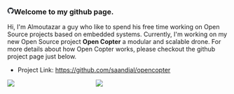 ### <img align="left" src="img/github-mark.png" width="3%"> Welcome to my github page. 
  
Hi, I'm Almoutazar a guy who like to spend his free time working on Open Source projects based on embedded systems. Currently, I'm working on my new Open Source project <b>Open Copter</b> a modular and scalable drone. For more details about how Open Copter works, please checkout the github project page just below.<br>
- Project Link: <a href="https://github.com/saandial/opencopter" target="_blank">https://github.com/saandial/opencopter</a><br/>

<img align="left" src="https://github.com/saandial/opencopter/blob/main/src/images/opencopter.png" width="40%">
<img align="left" src="https://github.com/saandial/opencopter/blob/main/src/images/remote.png" width="40%">
